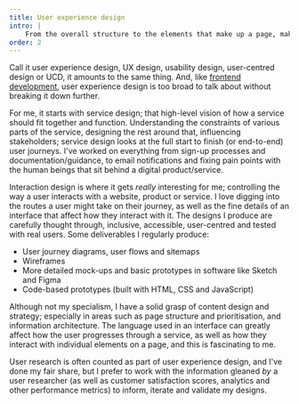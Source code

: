 ```yaml
---
title: User experience design
intro: |
    From the overall structure to the elements that make up a page, making sure a website is easy to use is the most important aspect of design.
order: 2
---
```


Call it user experience design, UX design, usability design, user-centred design or UCD, it amounts to the same thing. And, like [frontend development](/skills/frontend-development), user experience design is too broad to talk about without breaking it down further.

For me, it starts with service design; that high-level vision of how a service should fit together and function. Understanding the constraints of various parts of the service, designing the rest around that, influencing stakeholders; service design looks at the full start to finish (or end-to-end) user journeys. I've worked on everything from sign-up processes and documentation/guidance, to email notifications and fixing pain points with the human beings that sit behind a digital product/service.

Interaction design is where it gets *really* interesting for me; controlling the way a user interacts with a website, product or service. I love digging into the routes a user might take on their journey, as well as the fine details of an interface that affect how they interact with it. The designs I produce are carefully thought through, inclusive, accessible, user-centred and tested with real users. Some deliverables I regularly produce:

- User journey diagrams, user flows and sitemaps
- Wireframes
- More detailed mock-ups and basic prototypes in software like Sketch and Figma
- Code-based prototypes (built with HTML, CSS and JavaScript)

Although not my specialism, I have a solid grasp of content design and strategy; especially in areas such as page structure and prioritisation, and information architecture. The language used in an interface can greatly affect how the user progresses through a service, as well as how they interact with individual elements on a page, and this is fascinating to me.

User research is often counted as part of user experience design, and I've done my fair share, but I prefer to work with the information gleaned *by* a user researcher (as well as customer satisfaction scores, analytics and other performance metrics) to inform, iterate and validate my designs.
